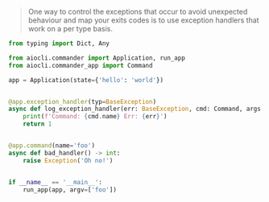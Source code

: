 > One way to control the exceptions that occur to avoid unexpected behaviour and map your exits codes is to use exception handlers that work on a per type basis.

```python
from typing import Dict, Any

from aiocli.commander import Application, run_app
from aiocli.commander_app import Command

app = Application(state={'hello': 'world'})


@app.exception_handler(typ=BaseException)
async def log_exception_handler(err: BaseException, cmd: Command, args: Dict[str, Any]) -> int:
    print(f'Command: {cmd.name} Err: {err}')
    return 1


@app.command(name='foo')
async def bad_handler() -> int:
    raise Exception('Oh no!')


if __name__ == '__main__':
    run_app(app, argv=['foo'])
```
